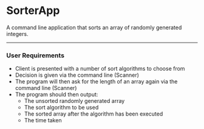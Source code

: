 # SorterApp

A command line application that sorts an array of randomly generated integers.

---

### User Requirements
* Client is presented with a number of sort algorithms to choose from
* Decision is given via the command line (Scanner)
* The program will then ask for the length of an array again via the command line (Scanner)
* The program should then output:
  + The unsorted randomly generated array
  + The sort algorithm to be used
  + The sorted array after the algorithm has been executed
  + The time taken
